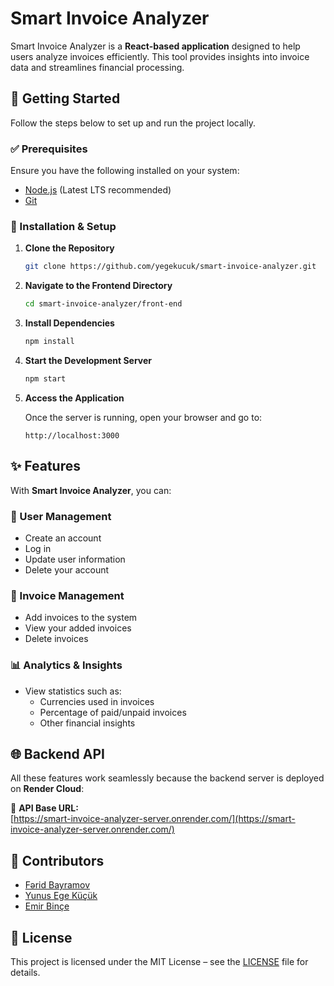 # Smart Invoice Analyzer

Smart Invoice Analyzer is a **React-based application** designed to help users analyze invoices efficiently. This tool provides insights into invoice data and streamlines financial processing.

## 🚀 Getting Started

Follow the steps below to set up and run the project locally.

### ✅ Prerequisites

Ensure you have the following installed on your system:

- [Node.js](https://nodejs.org/) (Latest LTS recommended)
- [Git](https://git-scm.com/)

### 🔧 Installation & Setup

1. **Clone the Repository**

   ```sh
   git clone https://github.com/yegekucuk/smart-invoice-analyzer.git
   ```

2. **Navigate to the Frontend Directory**

   ```sh
   cd smart-invoice-analyzer/front-end
   ```

3. **Install Dependencies**

   ```sh
   npm install
   ```

4. **Start the Development Server**

   ```sh
   npm start
   ```

5. **Access the Application**

   Once the server is running, open your browser and go to:

   ```
   http://localhost:3000
   ```

## ✨ Features

With **Smart Invoice Analyzer**, you can:

### 🔐 User Management
- Create an account
- Log in
- Update user information
- Delete your account

### 📑 Invoice Management
- Add invoices to the system
- View your added invoices
- Delete invoices

### 📊 Analytics & Insights
- View statistics such as:
  - Currencies used in invoices
  - Percentage of paid/unpaid invoices
  - Other financial insights

## 🌐 Backend API

All these features work seamlessly because the backend server is deployed on **Render Cloud**:

🔗 **API Base URL:**  
[https://smart-invoice-analyzer-server.onrender.com/](https://smart-invoice-analyzer-server.onrender.com/)

## 🤝 Contributors

- [Fərid Bayramov](https://github.com/fariddbayramov)
- [Yunus Ege Küçük](https://github.com/yegekucuk)
- [Emir Binçe](https://github.com/emirxk)

## 📜 License

This project is licensed under the MIT License – see the [LICENSE](LICENSE) file for details.
